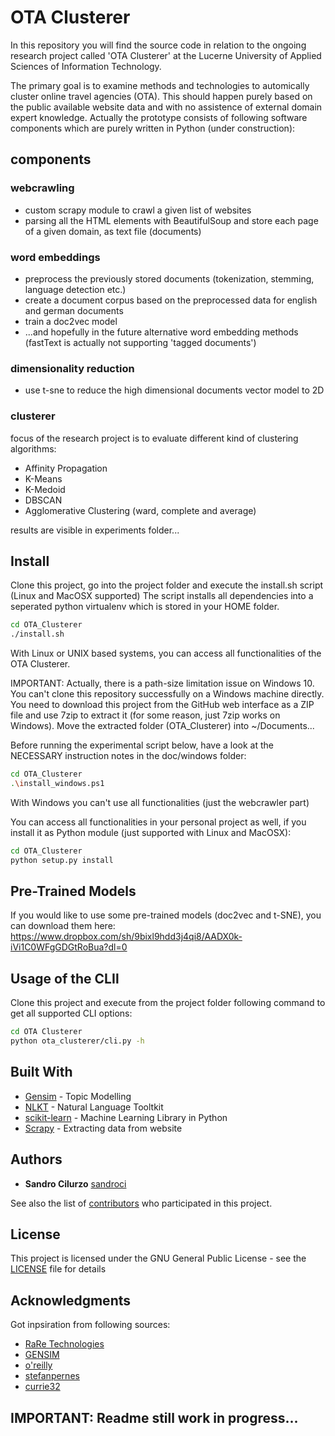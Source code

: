 # OTA Clusterer
In this repository you will find the source code in relation to the ongoing research project called 'OTA Clusterer' at the Lucerne University of Applied Sciences of Information Technology. 

The primary goal is to examine methods and technologies to automically cluster online travel agencies (OTA). This should happen purely based on the public available website data and with no assistence of external domain expert knowledge. Actually the prototype consists of following software components which are purely written in Python (under construction): 

## components
### webcrawling
- custom scrapy module to crawl a given list of websites
- parsing all the HTML elements with BeautifulSoup and store each page of a given domain, as text file (documents)

### word embeddings
- preprocess the previously stored documents (tokenization, stemming, language detection etc.)
- create a document corpus based on the preprocessed data for english and german documents
- train a doc2vec model
- ...and hopefully in the future alternative word embedding methods (fastText is actually not supporting 'tagged documents')

### dimensionality reduction
- use t-sne to reduce the high dimensional documents vector model to 2D

### clusterer
focus of the research project is to evaluate different kind of clustering algorithms:
- Affinity Propagation
- K-Means
- K-Medoid
- DBSCAN
- Agglomerative Clustering (ward, complete and average)

results are visible in experiments folder...


## Install

Clone this project, go into the project folder and execute the install.sh script (Linux and MacOSX supported)
The script installs all dependencies into a seperated python virtualenv which is stored in your HOME folder.

```sh
cd OTA_Clusterer
./install.sh
```

With Linux or UNIX based systems, you can access all functionalities of the OTA Clusterer.

IMPORTANT: Actually, there is a path-size limitation issue on Windows 10. You can't clone this repository successfully on a Windows machine directly. You need to download this project from the GitHub web interface as a ZIP file and use 7zip to extract it (for some reason, just 7zip works on Windows). 
Move the extracted folder (OTA_Clusterer) into ~/Documents...

Before running the experimental script below, have a look at the NECESSARY instruction notes in the doc/windows folder:

```sh
cd OTA_Clusterer
.\install_windows.ps1
```
With Windows you can't use all functionalities (just the webcrawler part)

You can access all functionalities in your personal project as well, if you install it as Python module (just supported with Linux and MacOSX):

```sh
cd OTA_Clusterer
python setup.py install

```

## Pre-Trained Models

If you would like to use some pre-trained models (doc2vec and t-SNE), you can download them here:
https://www.dropbox.com/sh/9bixl9hdd3j4qi8/AADX0k-iVi1C0WFgGDGtRoBua?dl=0

## Usage of the CLIl

Clone this project and execute from the project folder following command to get all supported CLI options:
```sh
cd OTA Clusterer
python ota_clusterer/cli.py -h
```


## Built With

* [Gensim](https://radimrehurek.com/gensim/) - Topic Modelling
* [NLKT](http://www.nltk.org/) - Natural Language Tooltkit
* [scikit-learn](http://scikit-learn.org/stable/) - Machine Learning Library in Python
* [Scrapy](https://scrapy.org/) - Extracting data from website

## Authors

* **Sandro Cilurzo** [sandroci](https://github.com/sandroci)

See also the list of [contributors](https://github.com/sandroci/OTA_clusterer/contributors) who participated in this project.

## License

This project is licensed under the GNU General Public License - see the [LICENSE](LICENSE) file for details

## Acknowledgments

Got inpsiration from following sources:

* [RaRe Technologies](https://rare-technologies.com/blog/)
* [GENSIM](https://markroxor.github.io/gensim/tutorials/)
* [o'reilly](https://github.com/oreillymedia/t-SNE-tutorial)
* [stefanpernes](https://github.com/stefanpernes/)
* [currie32](https://www.kaggle.com/currie32)

## IMPORTANT: Readme still work in progress... 
